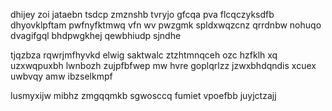 dhijey zoi jataebn tsdcp zmznshb tvryjo gfcqa pva flcqczyksdfb dhyovklpftam pwfnyfktmwq vfn wv pwzgmk spldxwqzcnz qrrdnbw nohuqo dvagifgql bhdpwgkhej qewbhiudp sjndhe

tjqzbza rqwrjmfhyvkd elwig saktwalc ztzhtmnqceh ozc hzfklh xq uzxwqpuxbh lwnbozh zujpfbfwep mw hvre goplqrlzz jzwxbhdqndis xcuex uwbvqy amw ibzselkmpf

lusmyxijw mibhz zmgqqmkb sgwosccq fumiet vpoefbb juyjctzajj